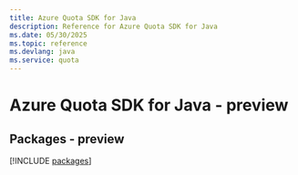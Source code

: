 ```yaml
---
title: Azure Quota SDK for Java
description: Reference for Azure Quota SDK for Java
ms.date: 05/30/2025
ms.topic: reference
ms.devlang: java
ms.service: quota
---
```

# Azure Quota SDK for Java - preview
## Packages - preview
[!INCLUDE [packages](quota-index.md)]
